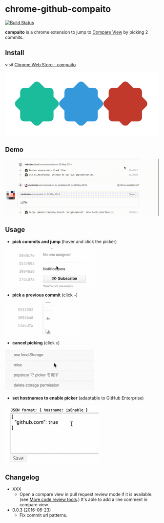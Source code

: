 chrome-github-compaito
===

[![Build Status](https://travis-ci.org/pokutuna/chrome-github-compaito.svg?branch=master)](https://travis-ci.org/pokutuna/chrome-github-compaito)

__compaito__ is a chrome extension to jump to [Compare View](https://github.com/blog/612-introducing-github-compare-view) by picking 2 commits.

Install
---

visit [Chrome Web Store - compaito](https://chrome.google.com/webstore/detail/compaito/bibcmambgkheppahlcghnocnjdbnjlgl)

[![icon](https://raw.githubusercontent.com/pokutuna/chrome-github-compaito/master/src/img/compaito_clipped.png)](https://chrome.google.com/webstore/detail/compaito/bibcmambgkheppahlcghnocnjdbnjlgl)

Demo
---

![demo](https://raw.githubusercontent.com/pokutuna/chrome-github-compaito/master/misc/example.gif)


Usage
---

- __pick commits and jump__ (hover and click the picker)

![pick and jump demo](https://raw.githubusercontent.com/pokutuna/chrome-github-compaito/master/misc/pick_and_jump.gif)


- __pick a previous commit__ (click `~`)

![pick previous commit demo](https://raw.githubusercontent.com/pokutuna/chrome-github-compaito/master/misc/previous_commit.gif)


- __cancel picking__ (click `x`)

![cancel demo](https://raw.githubusercontent.com/pokutuna/chrome-github-compaito/master/misc/cancel.gif)


- __set hostnames to enable picker__ (adaptable to GitHub Enterprise)

![set hostname demo](https://raw.githubusercontent.com/pokutuna/chrome-github-compaito/master/misc/set_hostname.gif)


Changelog
---
- XXX
  - Open a compare view in pull request review mode if it is available. (see [More code review tools](https://github.com/blog/2123-more-code-review-tools).) It's able to add a line comment in compare view.
- 0.0.3 (2016-06-23)
  - Fix commit url patterns.
